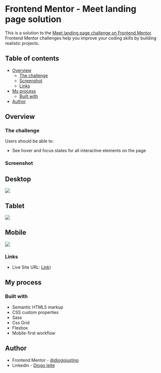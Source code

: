 # Frontend Mentor - Meet landing page solution

This is a solution to the [Meet landing page challenge on Frontend Mentor](https://www.frontendmentor.io/challenges/meet-landing-page-rbTDS6OUR). Frontend Mentor challenges help you improve your coding skills by building realistic projects. 

## Table of contents

- [Overview](#overview)
  - [The challenge](#the-challenge)
  - [Screenshot](#screenshot)
  - [Links](#links)
- [My process](#my-process)
  - [Built with](#built-with)
- [Author](#author)


## Overview

### The challenge

Users should be able to:

- See hover and focus states for all interactive elements on the page

### Screenshot

## Desktop
![](./screenshot-desktop.png)

## Tablet
![](./screenshot-tablet.png)

## Mobile
![](./screenshot-mobile.png)


### Links

- Live Site URL: [Link](https://08-meet-landing-page.vercel.app/))

## My process

### Built with

- Semantic HTML5 markup
- CSS custom properties
- Sass
- Css Grid
- Flexbox
- Mobile-first workflow



## Author

- Frontend Mentor - [@diogojustino](https://www.frontendmentor.io/profile/diogojustino)
- Linkedin - [Diogo leite](https://www.linkedin.com/in/diogo-leite-/)
